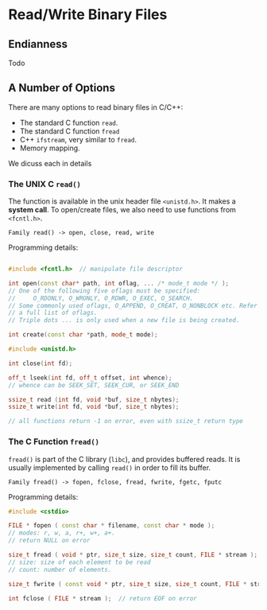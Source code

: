 # Read/Write Binary Files

## Endianness

Todo


## A Number of Options

There are many options to read binary files in C/C++:

* The standard C function `read`.
* The standard C function `fread`
* C++ `ifstream`, very similar to `fread`.
* Memory mapping.

We dicuss each in details

### The UNIX C `read()`

The function is available in the unix header file `<unistd.h>`. It makes a **system call**. To open/create files, we also need to use functions from `<fcntl.h>`.

```
Family read() -> open, close, read, write
```

Programming details:


```c++

#include <fcntl.h>  // manipulate file descriptor

int open(const char* path, int oflag, ... /* mode_t mode */ ); 
// One of the following five oflags must be specified: 
//     O_RDONLY, O_WRONLY, O_RDWR, O_EXEC, O_SEARCH.
// Some commonly used oflags, O_APPEND, O_CREAT, O_NONBLOCK etc. Refer to APUE for 
// a full list of oflags.
// Triple dots ... is only used when a new file is being created.

int create(const char *path, mode_t mode);

#include <unistd.h>

int close(int fd);

off_t lseek(int fd, off_t offset, int whence);
// whence can be SEEK_SET, SEEK_CUR, or SEEK_END

ssize_t read (int fd, void *buf, size_t nbytes);
ssize_t write(int fd, void *buf, size_t nbytes);

// all functions return -1 on error, even with ssize_t return type
```

### The C Function `fread()`

`fread()` is part of the C library (`libc`), and provides buffered reads. It is usually implemented by calling `read()` in order to fill its buffer. 

```
Family fread() -> fopen, fclose, fread, fwrite, fgetc, fputc
```

Programming details:

```c++
#include <cstdio>

FILE * fopen ( const char * filename, const char * mode );
// modes: r, w, a, r+, w+, a+.
// return NULL on error

size_t fread ( void * ptr, size_t size, size_t count, FILE * stream );
// size: size of each element to be read
// count: number of elements.

size_t fwrite ( const void * ptr, size_t size, size_t count, FILE * stream );

int fclose ( FILE * stream );  // return EOF on error
```

